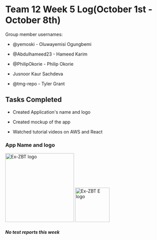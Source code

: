 # Team 12 Week 5 Log(October 1st - October 8th)

Group member usernames:

* @yemoski - Oluwayemisi Ogungbemi

* @Abdulhameed23 - Hameed Karim

* @PhilipOkorie - Philip Okorie

* Jusnoor Kaur Sachdeva

* @tmg-repo - Tyler Grant

## Tasks Completed

* Created Application's name and logo

* Created mockup of the app

* Watched tutorial videos on AWS and React

### App Name and logo

<img width="216" alt="Ex-ZBT logo" src="https://github.com/COSC-499-W2023/year-long-project-team-12/assets/61035007/e2c52143-30ea-4b60-9115-32729ebb8695">

<img width="108" alt="Ex-ZBT E logo" src="https://github.com/COSC-499-W2023/year-long-project-team-12/assets/61035007/41206449-59de-4988-af17-fc31b7b3f5e9">


#### *No test reports this week*

